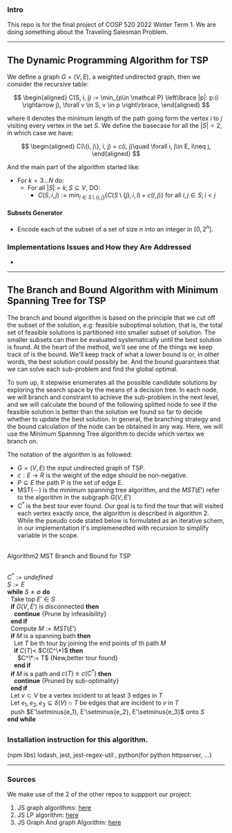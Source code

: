 ### **Intro**

This repo is for the final project of COSP 520 2022 Winter Term 1. We are doing something about the Traveling Salesman Problem. 

---
## **The Dynamic Programming Algorithm for TSP**

We define a graph $G = (V, E)$, a weighted undirected graph, then we consider the recursive table: 

$$
\begin{aligned}
    C(S, i, j) := \min_{p\in \mathcal P}
    \left\lbrace
        |p|: p:(i \rightarrow j), \forall v \in S, v \in p
    \right\rbrace, 
\end{aligned}
$$

where it denotes the minimum length of the path going form the vertex $i$ to $j$ visiting every vertex in the set $S$. We define the basecase for all the $|S| = 2$, in which case we have: 

$$
\begin{aligned}
    C(\{i, j\}, i, j) = c(i, j)\quad \forall i, j\in E, i\neq j, 
\end{aligned}
$$

And the main part of the algorithm started like: 

* For $k = 3...N$ do: 
  * For all $|S| = k, S \subseteq V$, DO: 
    * $C(S, i, j) :=\min_{l \in S\setminus \{i, j\}}\{C(S\setminus \{j\}, i, l) + c(l, j)\}$ for all $i ,j \in S; i < j$

#### **Subsets Generator**

* Encode each of the subset of a set of size $n$ into an integer in $[0, 2^n]$. 

### **Implementations Issues and How they Are Addressed**

* 

---
## **The Branch and Bound Algorithm with Minimum Spanning Tree for TSP**

The branch and bound algorithm is based on the principle that we cut off the subset of the solution, e.g: feasible suboptimal solution, that is, the total set of feasible solutions is partitioned into smaller subset of solution. The smaller subsets can then be evaluated systematically until the best solution is found. 
At the heart of the method, we'll see one of the things we keep track of is the bound. We'll keep track of what a lower bound is or, in other words, the best solution could possibly be. And the bound guarantees that we can solve each sub-problem and find the global optimal.

To sum up, it stepwise enumerates all the possible candidate solutions by exploring the search space by the means of a decision tree.
In each node, we will branch and constraint to achieve the sub-problem in the next level, and we will calculate the bound of the following splitted node to see if the feasible solution is better than the solution we found so far to decide whether to update the best solution. 
In general, the branching strategy and the bound calculation of the node can be obtained in any way. 
Here, we will use the Minimum Spanning Tree algorithm to decide which vertex we branch on.


The notation of the algorithm is as followed:

 * $G = (V,E)$ the input undirected graph of TSP.
 * $c : E  \rightarrow  R$ is the weight of the edge should be non-negative.
 * $P \subseteq E$ the path P is the set of edge E.
 * $\text{MST}(\cdots)$ is the minimum spanning tree algorithm, and the $MST(E')$ refer to the algorithm in the subgraph $G(V,E')$
 * $C^*$ is the best tour ever found.
Our goal is to find the tour that will visited each vertex exactly once, the algorithm is described in algorithm 2. While the pseudo code stated below is formulated as an iterative schem, in our implementation it's implemenedted with recursion to simplify variable in the scope. <br/> <br/>


Algorithm2 MST Branch and Bound for TSP
##


$C^* := undefined$<br/>
$S :={E}$<br/>
**while** $S \neq \emptyset$ **do**<br/>
&nbsp; Take top $E' \in S$ <br/>
&nbsp; **if** $G(V,E')$ is disconnected **then** <br/>
&nbsp; &nbsp; **continue** {Prune by infeasibility}<br/>
&nbsp; **end if**<br/>
&nbsp; Compute $M:=MST(E')$<br/>
&nbsp; **if** $M$ is a spanning bath **then**<br/>
&nbsp; &nbsp; Let $T$ be th tour by joining the end points of th path $M$<br/>
&nbsp; &nbsp; **if** $C(T)<$ $C(C^\*)$ **then**<br/>
&nbsp; &nbsp; &nbsp; $C^\*:= T$ {New,better tour found}<br/>
&nbsp; &nbsp; **end if**<br/>
&nbsp; **if** $M$ is a path and $c(T) \ge c(C^*)$ **then**<br/>
&nbsp; &nbsp; **continue** {Pruned by sub-optimality}<br/>
&nbsp; **end if**<br/>
&nbsp; Let $v \subset V$ be a vertex incident to at least 3 edges in $T$<br/>
&nbsp; Let $e_1, e_2, e_3 \subseteq \delta(V) \cap T$ be edges that are incident to $v$ in $T$<br/>
&nbsp; push $E'\setminus\{e_1}, E'\setminus\{e_2\}, E'\setminus\{e_3\}$ onto $S$<br/>
**end while**

##


### Installation instruction for this algorithm. 

(npm libs) lodash, jest, jest-regex-util , python(for python httpserver, ...)

---
### **Sources**

We make use of the 2 of the other repos to suppport our project: 
1. JS graph algorithms: [here](https://github.com/chen0040/js-graph-algorithms)
2. JS LP algorithm: [here](https://github.com/JWally/jsLPSolver)
3. JS Graph And graph Algorithm: [here](https://github.com/dagrejs/graphlib/wiki#browser-scripts)
